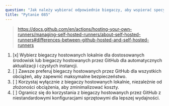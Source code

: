 ```yaml
---
question: "Jak należy wybierać odpowiednie biegaczy, aby wspierać specyficzne obciążenia w swoim przepływie pracy?"
title: "Pytanie 085"
---
```


> https://docs.github.com/en/actions/hosting-your-own-runners/managing-self-hosted-runners/about-self-hosted-runners#differences-between-github-hosted-and-self-hosted-runners
1. [x] Wybierz biegaczy hostowanych lokalnie dla dostosowanych środowisk lub biegaczy hostowanych przez GitHub dla automatycznych aktualizacji i czystych instancji.
1. [ ] Zawsze preferuj biegaczy hostowanych przez GitHub dla wszystkich obciążeń, aby zapewnić maksymalne bezpieczeństwo.
1. [ ] Korzystaj wyłącznie z biegaczy hostowanych lokalnie, niezależnie od złożoności obciążenia, aby zminimalizować koszty.
1. [ ] Ogranicz się do korzystania z biegaczy hostowanych przez GitHub z niestandardowymi konfiguracjami sprzętowymi dla lepszej wydajności.
